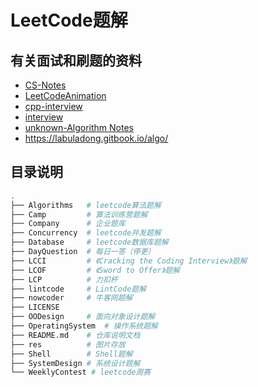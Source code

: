 ﻿<!--
 * @Description: 
 * @Author: neozhang
 * @Date: 2021-10-27 14:23:48
 * @LastEditors: neozhang
 * @LastEditTime: 2022-04-25 21:31:27
-->
# LeetCode题解  

## 有关面试和刷题的资料  

- [CS-Notes](https://cyc2018.github.io/CS-Notes/#/)  
- [LeetCodeAnimation ](https://github.com/MisterBooo/LeetCodeAnimation)  
- [cpp-interview](https://interview.huihut.com/#/)  
- [interview](https://github.com/huihut/interview)  
- [unknown-Algorithm Notes](https://mnmunknown.gitbooks.io/algorithm-notes/content/)  
- https://labuladong.gitbook.io/algo/

## 目录说明  

```sh
.
├── Algorithms   # leetcode算法题解
├── Camp         # 算法训练营题解
├── Company      # 企业题库
├── Concurrency  # leetcode并发题解
├── Database     # leetcode数据库题解
├── DayQuestion  # 每日一答（停更）
├── LCCI         # 《Cracking the Coding Interview》题解
├── LCOF         # 《Sword to Offer》题解
├── LCP          # 力扣杯
├── lintcode     # LintCode题解
├── nowcoder     # 牛客网题解
├── LICENSE
├── OODesign     # 面向对象设计题解
├── OperatingSystem  # 操作系统题解
├── README.md    # 仓库说明文档
├── res          # 图片存放
├── Shell        # Shell题解
├── SystemDesign # 系统设计题解
└── WeeklyContest # leetcode周赛
```